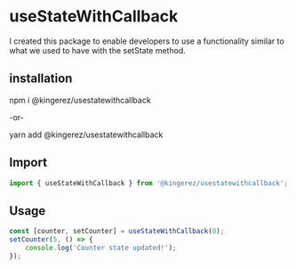 # useStateWithCallback

I created this package to enable developers to use a functionality similar to what we used to have with the setState method.

## installation
npm i @kingerez/usestatewithcallback

-or-

yarn add @kingerez/usestatewithcallback

## Import

```javascript
import { useStateWithCallback } from '@kingerez/usestatewithcallback';
```

## Usage
```javascript
const [counter, setCounter] = useStateWithCallback(0);
setCounter(5, () => {
    console.log('Counter state updated!');
});